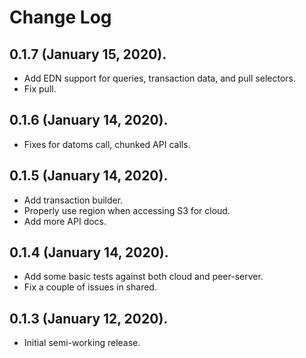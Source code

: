 # Change Log

## 0.1.7 (January 15, 2020).

* Add EDN support for queries, transaction data, and pull selectors.
* Fix pull.

## 0.1.6 (January 14, 2020).

* Fixes for datoms call, chunked API calls.

## 0.1.5 (January 14, 2020).

* Add transaction builder.
* Properly use region when accessing S3 for cloud.
* Add more API docs.

## 0.1.4 (January 14, 2020).

* Add some basic tests against both cloud and peer-server.
* Fix a couple of issues in shared.

## 0.1.3 (January 12, 2020).

* Initial semi-working release.
